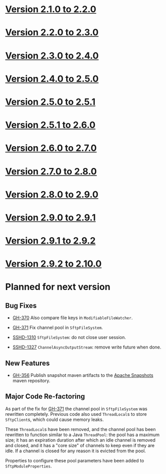 # [Version 2.1.0 to 2.2.0](./docs/changes/2.2.0.md)

# [Version 2.2.0 to 2.3.0](./docs/changes/2.3.0.md)

# [Version 2.3.0 to 2.4.0](./docs/changes/2.4.0.md)

# [Version 2.4.0 to 2.5.0](./docs/changes/2.5.0.md)

# [Version 2.5.0 to 2.5.1](./docs/changes/2.5.1.md)

# [Version 2.5.1 to 2.6.0](./docs/changes/2.6.0.md)

# [Version 2.6.0 to 2.7.0](./docs/changes/2.7.0.md)

# [Version 2.7.0 to 2.8.0](./docs/changes/2.8.0.md)

# [Version 2.8.0 to 2.9.0](./docs/changes/2.9.0.md)

# [Version 2.9.0 to 2.9.1](./docs/changes/2.9.1.md)

# [Version 2.9.1 to 2.9.2](./docs/changes/2.9.2.md)

# [Version 2.9.2 to 2.10.0](./docs/changes/2.10.0.md)

# Planned for next version

## Bug Fixes

* [GH-370](https://github.com/apache/mina-sshd/issues/370) Also compare file keys in `ModifiableFileWatcher`.
* [GH-371](https://github.com/apache/mina-sshd/issues/371) Fix channel pool in `SftpFileSystem`.


* [SSHD-1310](https://issues.apache.org/jira/browse/SSHD-1310) `SftpFileSystem`: do not close user session.
* [SSHD-1327](https://issues.apache.org/jira/browse/SSHD-1327) `ChannelAsyncOutputStream`: remove write future when done.

## New Features

* [GH-356](https://github.com/apache/mina-sshd/issues/356) Publish snapshot maven artifacts to the [Apache Snapshots](https://repository.apache.org/content/repositories/snapshots) maven repository.


## Major Code Re-factoring

As part of the fix for [GH-371](https://github.com/apache/mina-sshd/issues/371)
the channel pool in `SftpFileSystem` was rewritten completely. Previous code also
used `ThreadLocal`s to store `SftpClient`s, which could cause memory leaks.

These `ThreadLocal`s have been removed, and the channel pool has been rewritten
to function similar to a Java `ThreadPool`: the pool has a maximum size; it has
an expiration duration after which an idle channel is removed and closed, and
it has a "core size" of channels to keep even if they are idle. If a channel is
closed for any reason it is evicted from the pool.

Properties to configure these pool parameters have been added to `SftpModuleProperties`.